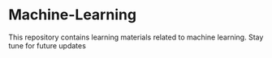 # Machine-Learning
This repository contains learning materials related to machine learning. Stay tune for future updates
